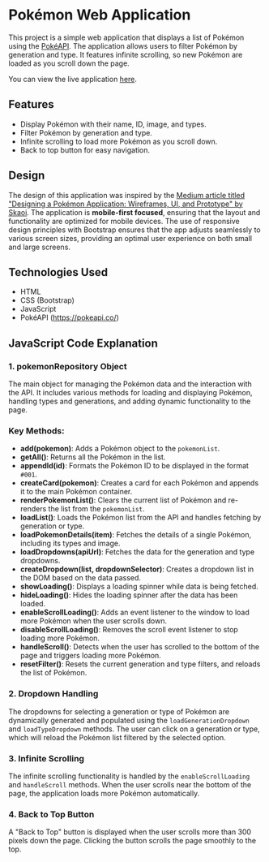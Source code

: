 # Pokémon Web Application

This project is a simple web application that displays a list of Pokémon using the [PokéAPI](https://pokeapi.co/). The application allows users to filter Pokémon by generation and type. It features infinite scrolling, so new Pokémon are loaded as you scroll down the page.

You can view the live application [here](https://saleira.github.io/Pokedex/).

## Features

- Display Pokémon with their name, ID, image, and types.
- Filter Pokémon by generation and type.
- Infinite scrolling to load more Pokémon as you scroll down.
- Back to top button for easy navigation.

## Design

The design of this application was inspired by the [Medium article titled "Designing a Pokémon Application: Wireframes, UI, and Prototype" by Skaoi](https://medium.com/@Skaoi/designing-a-pok%C3%A9mon-application-wireframes-ui-and-prototype-9cc6ec4de477). The application is **mobile-first focused**, ensuring that the layout and functionality are optimized for mobile devices. The use of responsive design principles with Bootstrap ensures that the app adjusts seamlessly to various screen sizes, providing an optimal user experience on both small and large screens.

## Technologies Used

- HTML
- CSS (Bootstrap)
- JavaScript
- PokéAPI (https://pokeapi.co/)

## JavaScript Code Explanation

### 1. **pokemonRepository Object**
The main object for managing the Pokémon data and the interaction with the API. It includes various methods for loading and displaying Pokémon, handling types and generations, and adding dynamic functionality to the page.

### Key Methods:
- **add(pokemon)**: Adds a Pokémon object to the `pokemonList`.
- **getAll()**: Returns all the Pokémon in the list.
- **appendId(id)**: Formats the Pokémon ID to be displayed in the format `#001`.
- **createCard(pokemon)**: Creates a card for each Pokémon and appends it to the main Pokémon container.
- **renderPokemonList()**: Clears the current list of Pokémon and re-renders the list from the `pokemonList`.
- **loadList()**: Loads the Pokémon list from the API and handles fetching by generation or type.
- **loadPokemonDetails(item)**: Fetches the details of a single Pokémon, including its types and image.
- **loadDropdowns(apiUrl)**: Fetches the data for the generation and type dropdowns.
- **createDropdown(list, dropdownSelector)**: Creates a dropdown list in the DOM based on the data passed.
- **showLoading()**: Displays a loading spinner while data is being fetched.
- **hideLoading()**: Hides the loading spinner after the data has been loaded.
- **enableScrollLoading()**: Adds an event listener to the window to load more Pokémon when the user scrolls down.
- **disableScrollLoading()**: Removes the scroll event listener to stop loading more Pokémon.
- **handleScroll()**: Detects when the user has scrolled to the bottom of the page and triggers loading more Pokémon.
- **resetFilter()**: Resets the current generation and type filters, and reloads the list of Pokémon.

### 2. **Dropdown Handling**
The dropdowns for selecting a generation or type of Pokémon are dynamically generated and populated using the `loadGenerationDropdown` and `loadTypeDropdown` methods. The user can click on a generation or type, which will reload the Pokémon list filtered by the selected option.

### 3. **Infinite Scrolling**
The infinite scrolling functionality is handled by the `enableScrollLoading` and `handleScroll` methods. When the user scrolls near the bottom of the page, the application loads more Pokémon automatically.

### 4. **Back to Top Button**
A "Back to Top" button is displayed when the user scrolls more than 300 pixels down the page. Clicking the button scrolls the page smoothly to the top.
